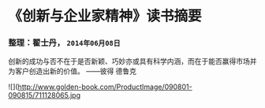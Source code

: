 # 《创新与企业家精神》读书摘要

### 整理：翟士丹， `2014年06月08日`

创新的成功与否不在于是否新颖、巧妙亦或具有科学内涵，而在于能否赢得市场并为客户创造出新的价值。 ——彼得 德鲁克

![](http://www.golden-book.com/ProductImage/090801-090815/711128065.jpg